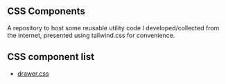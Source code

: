 ## CSS Components

A repository to host some reusable utility code I developed/collected from the internet, presented using tailwind.css for convenience.

## CSS component list

- [drawer.css](https://github.com/reboottime/css-components/issues/2)
